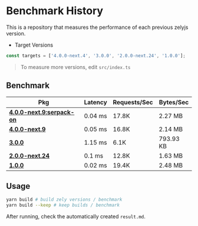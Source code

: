 # Benchmark History

This is a repository that measures the performance of each previous zelyjs version.

- Target Versions

```ts
const targets = ['4.0.0-next.4', '3.0.0', '2.0.0-next.24', '1.0.0'];
```

> To measure more versions, edit `src/index.ts`

## Benchmark

| Pkg                                                                                         | Latency | Requests/Sec | Bytes/Sec |
| ------------------------------------------------------------------------------------------- | ------- | ------------ | --------- |
| [**4.0.0-next.9:serpack-on**](https://www.npmjs.com/package/zely/v/4.0.0-next.9:serpack-on) | 0.04 ms | 17.8K        | 2.27 MB   |
| [**4.0.0-next.9**](https://www.npmjs.com/package/zely/v/4.0.0-next.9)                       | 0.05 ms | 16.8K        | 2.14 MB   |
| [**3.0.0**](https://www.npmjs.com/package/zely/v/3.0.0)                                     | 1.15 ms | 6.1K         | 793.93 KB |
| [**2.0.0-next.24**](https://www.npmjs.com/package/zely/v/2.0.0-next.24)                     | 0.1 ms  | 12.8K        | 1.63 MB   |
| [**1.0.0**](https://www.npmjs.com/package/zely/v/1.0.0)                                     | 0.02 ms | 19.4K        | 2.48 MB   |

## Usage

```bash
yarn build # build zely versions / benchmark
yarn build --keep # keep builds / benchmark
```

After running, check the automatically created `result.md`.
